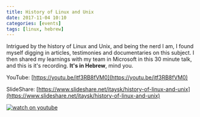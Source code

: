 ```yaml
---
title: History of Linux and Unix
date: 2017-11-04 10:10
categories: [events]
tags: [linux, hebrew]
---
```


Intrigued by the history of Linux and Unix, and being the nerd I am, I found myself digging in articles, testimonies and documentaries on this subject. I then shared my learnings with my team in Microsoft in this 30 minute talk, and this is it's recording. **It's in Hebrew**, mind you.


YouTube: [https://youtu.be/itf3RB8fVM0](https://youtu.be/itf3RB8fVM0)

SlideShare: [https://www.slideshare.net/itaysk/history-of-linux-and-unix](https://www.slideshare.net/itaysk/history-of-linux-and-unix)

[![watch on youtube](/images/2017-11-03-history-of-linux-and-unix_1.png)](https://youtu.be/itf3RB8fVM0)